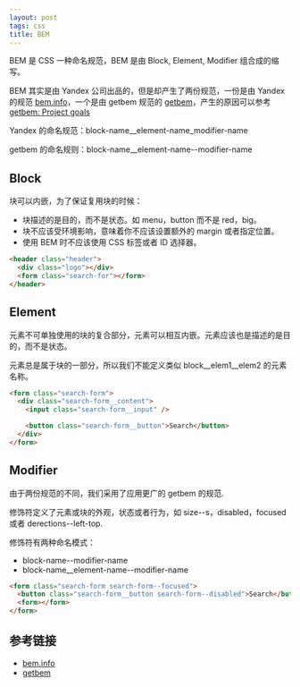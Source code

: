 ```yaml
---
layout: post
tags: css
title: BEM
---
```


BEM 是 CSS 一种命名规范，BEM 是由 Block, Element, Modifier 组合成的缩写。

BEM 其实是由 Yandex 公司出品的，但是却产生了两份规范，一份是由 Yandex 的规范 [bem.info](https://en.bem.info/)，一个是由 getbem 规范的 [getbem](http://getbem.com/introduction/)，产生的原因可以参考 [getbem: Project goals](https://github.com/getbem/getbem.com/issues/8)

Yandex 的命名规范：block-name\_\_element-name_modifier-name

getbem 的命名规则：block-name\_\_element-name\-\-modifier-name

## Block

块可以内嵌，为了保证复用块的时候：

- 块描述的是目的，而不是状态。如 menu，button 而不是 red，big。
- 块不应该受环境影响，意味着你不应该设置额外的 margin 或者指定位置。
- 使用 BEM 时不应该使用 CSS 标签或者 ID 选择器。

```html
<header class="header">
  <div class="logo"></div>
  <form class="search-for"></form>
</header>
```

## Element

元素不可单独使用的块的复合部分，元素可以相互内嵌。元素应该也是描述的是目的，而不是状态。

元素总是属于块的一部分，所以我们不能定义类似 block\_\_elem1\_\_elem2 的元素名称。

```html
<form class="search-form">
  <div class="search-form__content">
    <input class="search-form__input" />

    <button class="search-form__button">Search</button>
  </div>
</form>
```

## Modifier

由于两份规范的不同，我们采用了应用更广的 getbem 的规范.

修饰符定义了元素或块的外观，状态或者行为，如 size--s，disabled，focused 或者 derections--left-top.

修饰符有两种命名模式：

- block-name--modifier-name
- block-name\_\_element-name--modifier-name

```html
<form class="search-form search-form--focused">
  <button class="search-form__button search-form--disabled">Search</button>
  <form></form>
</form>
```

## 参考链接

- [bem.info](https://en.bem.info/)
- [getbem](http://getbem.com/introduction/)
